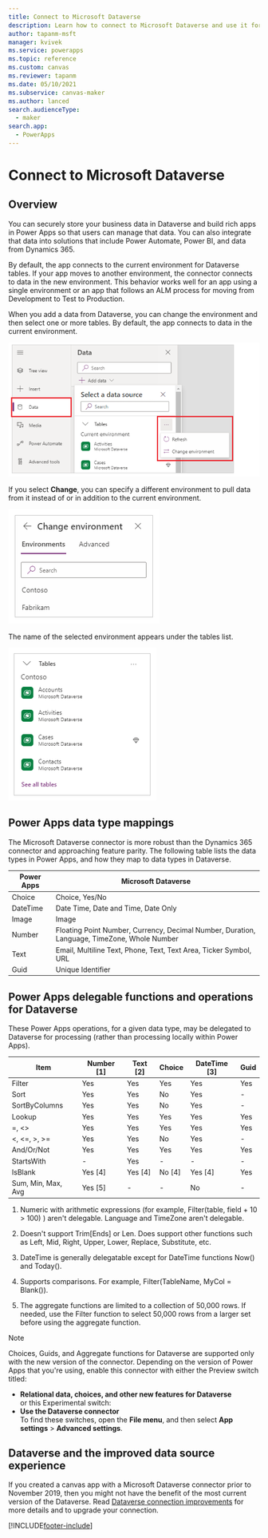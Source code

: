 ```yaml
---
title: Connect to Microsoft Dataverse
description: Learn how to connect to Microsoft Dataverse and use it for building apps in Power Apps.
author: tapanm-msft
manager: kvivek
ms.service: powerapps
ms.topic: reference
ms.custom: canvas
ms.reviewer: tapanm
ms.date: 05/10/2021
ms.subservice: canvas-maker
ms.author: lanced
search.audienceType: 
  - maker
search.app: 
  - PowerApps
---
```


# Connect to Microsoft Dataverse

## Overview

You can securely store your business data in Dataverse and build rich apps in Power Apps so that users can manage that data. You can also integrate that data into solutions that include Power Automate, Power BI, and data from Dynamics 365.

By default, the app connects to the current environment for Dataverse tables. If your app moves to another environment, the connector connects to data in the new environment. This behavior works well for an app using a single environment or an app that follows an ALM process for moving from Development to Test to Production.

When you add a data from Dataverse, you can change the environment and then select one or more tables. By default, the app connects to data in the current environment.

![Default environment.](media/connection-common-data-service/common-data-service-connection-change-environment.png)

If you select **Change**, you can specify a different environment to pull data from it instead of or in addition to the current environment.

![Other environments.](media/connection-common-data-service/common-data-service-connection-select-environment.png)

The name of the selected environment appears under the tables list.

![New environments.](media/connection-common-data-service/common-data-service-connection-after-change-environment.png)

## Power Apps data type mappings

The Microsoft Dataverse connector is more robust than the Dynamics 365 connector and approaching feature parity. The following table lists the data types in Power Apps, and how they map to data types in Dataverse.

| Power Apps | Microsoft Dataverse                                                                                            |
|-----------------------------------|---------------------------------------------------------------------------------------------|
| Choice                            | Choice, Yes/No                                                                              |
| DateTime                          | Date Time, Date and Time, Date Only                                                         |
| Image                             | Image                                                                                       |
| Number                            | Floating Point Number, Currency, Decimal Number, Duration, Language, TimeZone, Whole Number |
| Text                              | Email, Multiline Text, Phone, Text, Text Area, Ticker Symbol, URL                           |
| Guid                              | Unique Identifier                                                                           |

## Power Apps delegable functions and operations for Dataverse

These Power Apps operations, for a given data type, may be delegated to
Dataverse for processing (rather than processing locally within Power Apps).

| **Item**                                                        | **Number [1]** | **Text [2]** | **Choice** | **DateTime [3]** | **Guid** |
|-----------------------------------------------------------------|----------------|--------------|------------|------------------|----------|
| Filter                                                          | Yes            | Yes          | Yes        | Yes              | Yes      |
| Sort                                                            | Yes            | Yes          | No         | Yes              | \-       |
| SortByColumns                                                   | Yes            | Yes          | No         | Yes              | \-       |
| Lookup                                                          | Yes            | Yes          | Yes        | Yes              | Yes      |
| =, \<\>                                                         | Yes            | Yes          | Yes        | Yes              | Yes      |
| \<, \<=, \>, \>=                                                | Yes            | Yes          | No         | Yes              | \-       |
| And/Or/Not                                                      | Yes            | Yes          | Yes        | Yes              | Yes      |
| StartsWith                                                      | \-             | Yes          | \-         | \-               | \-       |
| IsBlank                                                         | Yes [4]        | Yes [4]      | No [4]     | Yes [4]          | Yes      |
| Sum, Min, Max, Avg                                              | Yes [5]        | \-           | \-         | No               | \-       |

1.  Numeric with arithmetic expressions (for example, Filter(table, field + 10
    \> 100) ) aren't delegable. Language and TimeZone aren't delegable.

2.  Doesn't support Trim[Ends] or Len. Does support other functions such as
    Left, Mid, Right, Upper, Lower, Replace, Substitute, etc.

3.  DateTime is generally delegatable except for DateTime functions Now() and
    Today().

4.  Supports comparisons. For example, Filter(TableName, MyCol = Blank()).

5.  The aggregate functions are limited to a collection of 50,000 rows. If
    needed, use the Filter function to select 50,000 rows from a larger set
    before using the aggregate function.

> [!NOTE]
> Choices, Guids, and Aggregate functions for Dataverse are supported only with
the new version of the connector. Depending on the version of Power Apps that
you're using, enable this connector with either the Preview switch titled:
> - **Relational data, choices, and other new features for Dataverse**  
> or this Experimental switch:
> - **Use the Dataverse connector**  
> To find these switches, open the **File menu**, and then select **App settings** \> **Advanced settings**.

## Dataverse and the improved data source experience

If you created a canvas app with a Microsoft Dataverse connector prior to November 2019, then you might not have the benefit of the most current version of the Dataverse. Read [Dataverse connection improvements](../use-native-cds-connector.md) for more details and to upgrade your connection.


[!INCLUDE[footer-include](../../../includes/footer-banner.md)]
